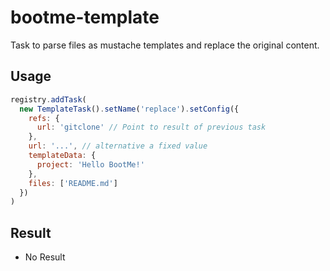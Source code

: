 # bootme-template

Task to parse files as mustache templates and replace the original content.

## Usage

```js
registry.addTask(
  new TemplateTask().setName('replace').setConfig({
    refs: {
      url: 'gitclone' // Point to result of previous task
    },
    url: '...', // alternative a fixed value
    templateData: {
      project: 'Hello BootMe!'
    },
    files: ['README.md']
  })
)
```

## Result

- No Result
